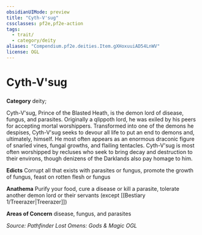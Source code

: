 ```yaml
---
obsidianUIMode: preview
title: "Cyth-V'sug"
cssclasses: pf2e,pf2e-action
tags:
  - trait/
  - category/deity
aliases: "Compendium.pf2e.deities.Item.gXHoxuuiAD54LnWV"
license: OGL
---
```

# Cyth-V'sug

### 

**Category** deity; 




Cyth-V'sug, Prince of the Blasted Heath, is the demon lord of disease, fungus, and parasites. Originally a qlippoth lord, he was exiled by his peers for accepting mortal worshippers. Transformed into one of the demons he despises, Cyth-V'sug seeks to devour all life to put an end to demons and, ultimately, himself. He most often appears as an enormous draconic figure of snarled vines, fungal growths, and flailing tentacles. Cyth-V'sug is most often worshipped by recluses who seek to bring decay and destruction to their environs, though denizens of the Darklands also pay homage to him.

**Edicts** Corrupt all that exists with parasites or fungus, promote the growth of fungus, feast on rotten flesh or fungus

**Anathema** Purify your food, cure a disease or kill a parasite, tolerate another demon lord or their servants (except [[Bestiary 1/Treerazer|Treerazer]])

**Areas of Concern** disease, fungus, and parasites

*Source: Pathfinder Lost Omens: Gods & Magic*
*OGL*